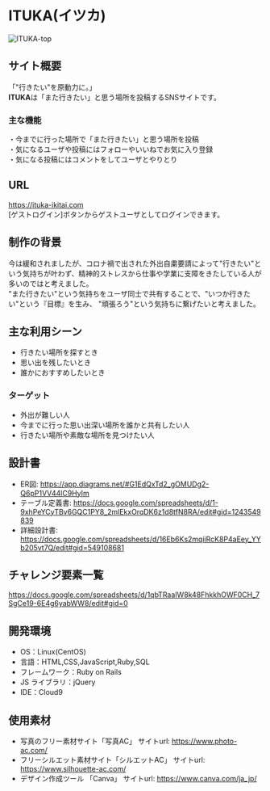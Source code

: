 # ITUKA(イツカ)

![ITUKA-top](https://user-images.githubusercontent.com/83708233/135758437-2a90ded4-3c44-4e9f-9c50-bbfd10693571.png)

## サイト概要

「"行きたい"を原動力に。」  
**ITUKA**は「また行きたい」と思う場所を投稿するSNSサイトです。  

### 主な機能  
・今までに行った場所で「また行きたい」と思う場所を投稿  
・気になるユーザや投稿にはフォローやいいねでお気に入り登録  
・気になる投稿にはコメントをしてユーザとやりとり  

## URL
https://ituka-ikitai.com  
[ゲストログイン]ボタンからゲストユーザとしてログインできます。

## 制作の背景  
今は緩和されましたが、コロナ禍で出された外出自粛要請によって"行きたい"という気持ちが叶わず、精神的ストレスから仕事や学業に支障をきたしている人が多いのではと考えました。  
"また行きたい"という気持ちをユーザ同士で共有することで、"いつか行きたい"という『目標』を生み、
"頑張ろう"という気持ちに繋げたいと考えました。

## 主な利用シーン

- 行きたい場所を探すとき
- 思い出を残したいとき
- 誰かにおすすめしたいとき

### ターゲット

- 外出が難しい人
- 今までに行った思い出深い場所を誰かと共有したい人
- 行きたい場所や素敵な場所を見つけたい人

## 設計書

- ER図: https://app.diagrams.net/#G1EdQxTd2_gOMUDg2-Q6pP1VV44lC9HyIm  
- テーブル定義書: https://docs.google.com/spreadsheets/d/1-9xhPeYCyTBv6GQC1PY8_2mlEkxOrqDK6z1d8tfN8RA/edit#gid=1243549839
- 詳細設計書: https://docs.google.com/spreadsheets/d/16Eb6Ks2mqiiRcK8P4aEey_YYb205vt7Q/edit#gid=549108681

## チャレンジ要素一覧

https://docs.google.com/spreadsheets/d/1qbTRaaIW8k48FhkkhOWF0CH_7SgCe19-6E4g6yabWW8/edit#gid=0

## 開発環境

- OS：Linux(CentOS)
- 言語：HTML,CSS,JavaScript,Ruby,SQL
- フレームワーク：Ruby on Rails
- JS ライブラリ：jQuery
- IDE：Cloud9

## 使用素材

- 写真のフリー素材サイト「写真AC」 サイトurl: https://www.photo-ac.com/
- フリーシルエット素材サイト「シルエットAC」 サイトurl: https://www.silhouette-ac.com/
- デザイン作成ツール 「Canva」 サイトurl: https://www.canva.com/ja_jp/

